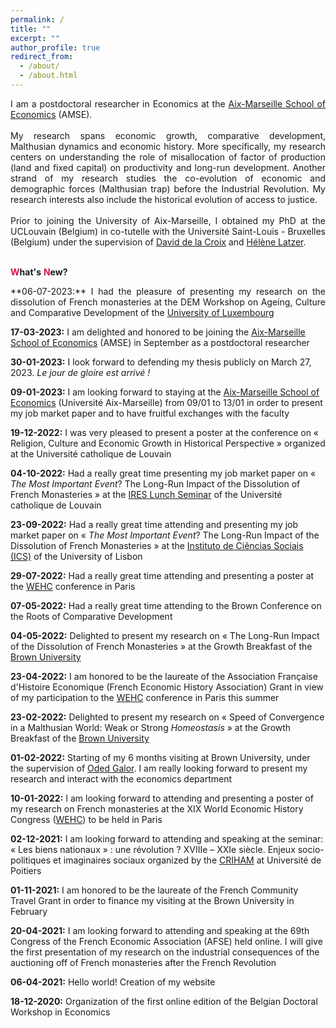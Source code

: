 ```yaml
---
permalink: /
title: ""
excerpt: ""
author_profile: true
redirect_from: 
  - /about/
  - /about.html
---
```


<div style="text-align: justify"> 
I am a postdoctoral researcher in Economics at the <a href="https://www.amse-aixmarseille.fr/fr" target="_blank">Aix-Marseille School of Economics</a> (AMSE).</div>

<!-- <div style="text-align: justify"> -->
<!-- <br/> <b>I am on the job market in the 2022-2023 academic year and available for interviews.</b></div> -->

<div style="text-align: justify"> 
<br/> My research spans economic growth, comparative development, Malthusian dynamics and economic history. More specifically, my research centers on understanding the role of misallocation of factor of production (land and fixed capital) on productivity and long-run development. Another strand of my research studies the co-evolution of economic and demographic forces (Malthusian trap) before the Industrial Revolution. My research interests also include the historical evolution of access to justice.</div>

<div style="text-align: justify"> 
<br/> Prior to joining the University of Aix-Marseille, I obtained my PhD at the UCLouvain (Belgium) in co-tutelle with the Université Saint-Louis - Bruxelles (Belgium) under the supervision of <a href="https://perso.uclouvain.be/david.delacroix/" target="_blank">David de la Croix</a> and <a href="https://sites.google.com/view/helene-latzer/home" target="_blank">Hélène Latzer</a>.</div>

<br/><span style="color:#dc143c"> **W**</span>**hat's** <span style="color:#dc143c"> **N**</span>**ew?**

<div style="text-align: justify"> 
**06-07-2023:** I had the pleasure of presenting my research on the dissolution of French monasteries at the DEM Workshop on Ageing, Culture and Comparative Development of the <a href="https://wwwfr.uni.lu/fdef/department_of_economics_and_management" target="_blank">University of Luxembourg</a> </div>

**17-03-2023:** I am delighted and honored to be joining the <a href="https://www.amse-aixmarseille.fr/fr" target="_blank">Aix-Marseille School of Economics</a> (AMSE) in September as a postdoctoral researcher

**30-01-2023:** I look forward to defending my thesis publicly on March 27, 2023. <em>Le jour de gloire est arrivé !</em>

**09-01-2023:** I am looking forward to staying at the <a href="https://www.amse-aixmarseille.fr/en" target="_blank">Aix-Marseille School of Economics</a> (Université Aix-Marseille) from 09/01 to 13/01 in order to present my job market paper and to have fruitful exchanges with the faculty

**19-12-2022:** I was very pleased to present a poster at the conference on « Religion, Culture and Economic Growth in Historical Perspective » organized at the Université catholique de Louvain

**04-10-2022:** Had a really great time presenting my job market paper on « <em>The Most Important Event</em>? The Long-Run Impact of the Dissolution of French Monasteries » at the <a href="https://uclouvain.be/en/calendar/ires" target="_blank">IRES Lunch Seminar</a> of the Université catholique de Louvain

**23-09-2022:** Had a really great time attending and presenting my job market paper on « <em>The Most Important Event</em>? The Long-Run Impact of the Dissolution of French Monasteries » at the <a href="https://www.ics.ulisboa.pt/" target="_blank">Instituto de Ciências Sociais (ICS)</a> of the University of Lisbon

**29-07-2022:** Had a really great time attending and presenting a poster at the <a href="https://www.wehc2022.org/" target="_blank">WEHC</a> conference in Paris 

**07-05-2022:** Had a really great time attending to the Brown Conference on the Roots of Comparative Development

**04-05-2022:** Delighted to present my research on « The Long-Run Impact of the Dissolution of French Monasteries » at the Growth Breakfast of the <a href="https://economics.brown.edu/" target="_blank">Brown University</a>

**23-04-2022:** I am honored to be the laureate of the Association Française d'Histoire Economique (French Economic History Association) Grant in view of my participation to the <a href="https://www.wehc2022.org/" target="_blank">WEHC</a> conference in Paris this summer

**23-02-2022:** Delighted to present my research on « Speed of Convergence in a Malthusian World: Weak or Strong <em>Homeostasis</em> » at the Growth Breakfast of the <a href="https://economics.brown.edu/" target="_blank">Brown University</a>

**01-02-2022:** Starting of my 6 months visiting at Brown University, under the supervision of <a href="https://www.odedgalor.com/" target="_blank">Oded Galor</a>. I am really looking forward to present my research and interact with the economics department

**10-01-2022:** I am looking forward to attending and presenting a poster of my research on French monasteries at the XIX World Economic History Congress (<a href="https://www.wehc2022.org/" target="_blank">WEHC</a>) to be held in Paris

**02-12-2021:** I am looking forward to attending and speaking at the seminar: « Les biens nationaux » : une révolution ? XVIIIe – XXIe siècle. Enjeux socio-politiques et imaginaires sociaux organized by the <a href="https://sha.univ-poitiers.fr/master-histoire-civilisations-patrimoine/colloque-biens-nationaux/" target="_blank">CRIHAM</a> at Université de Poitiers 

**01-11-2021:** I am honored to be the laureate of the French Community Travel Grant in order to finance my visiting at the Brown University in February 

**20-04-2021:** I am looking forward to attending and speaking at the 69th Congress of the French Economic Association (AFSE) held online. I will give the first presentation of my research on the industrial consequences of the auctioning off of French monasteries after the French Revolution

**06-04-2021:** Hello world! Creation of my website 

**18-12-2020:** Organization of the first online edition of the Belgian Doctoral Workshop in Economics




